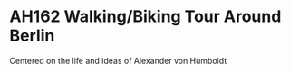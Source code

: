# AH162 Walking/Biking Tour Around Berlin 
Centered on the life and ideas of Alexander von Humboldt 